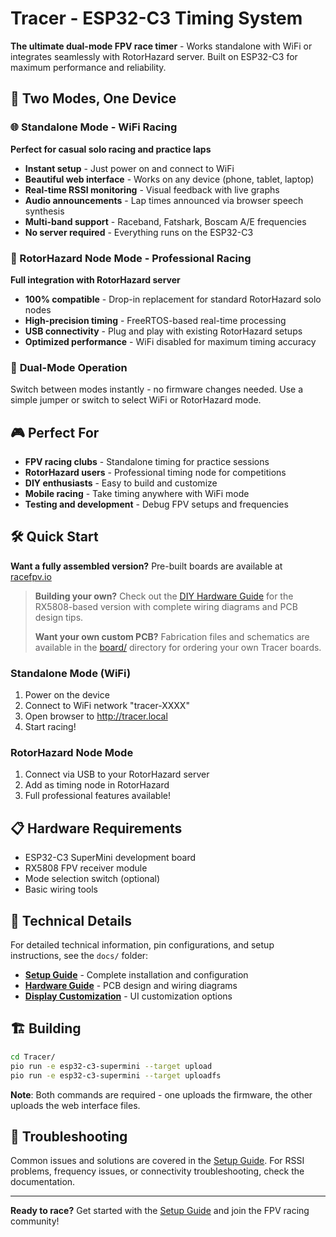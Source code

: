 # Tracer - ESP32-C3 Timing System

**The ultimate dual-mode FPV race timer** - Works standalone with WiFi or integrates seamlessly with RotorHazard server. Built on ESP32-C3 for maximum performance and reliability.

## 🏁 Two Modes, One Device

### 🌐 Standalone Mode - WiFi Racing
**Perfect for casual solo racing and practice laps**
- **Instant setup** - Just power on and connect to WiFi
- **Beautiful web interface** - Works on any device (phone, tablet, laptop)
- **Real-time RSSI monitoring** - Visual feedback with live graphs
- **Audio announcements** - Lap times announced via browser speech synthesis
- **Multi-band support** - Raceband, Fatshark, Boscam A/E frequencies
- **No server required** - Everything runs on the ESP32-C3


### 🔌 RotorHazard Node Mode - Professional Racing
**Full integration with RotorHazard server**
- **100% compatible** - Drop-in replacement for standard RotorHazard solo nodes
- **High-precision timing** - FreeRTOS-based real-time processing
- **USB connectivity** - Plug and play with existing RotorHazard setups
- **Optimized performance** - WiFi disabled for maximum timing accuracy

### 🎯 **Dual-Mode Operation**
Switch between modes instantly - no firmware changes needed. Use a simple jumper or switch to select WiFi or RotorHazard mode.

## 🎮 Perfect For

- **FPV racing clubs** - Standalone timing for practice sessions
- **RotorHazard users** - Professional timing node for competitions
- **DIY enthusiasts** - Easy to build and customize
- **Mobile racing** - Take timing anywhere with WiFi mode
- **Testing and development** - Debug FPV setups and frequencies

## 🛠️ Quick Start

**Want a fully assembled version?** Pre-built boards are available at [racefpv.io](https://racefpv.io)

> **Building your own?** Check out the [DIY Hardware Guide](docs/hardware.md) for the RX5808-based version with complete wiring diagrams and PCB design tips.
>
> **Want your own custom PCB?** Fabrication files and schematics are available in the [board/](board/) directory for ordering your own Tracer boards.

### Standalone Mode (WiFi)
1. Power on the device
2. Connect to WiFi network "tracer-XXXX"
3. Open browser to http://tracer.local
4. Start racing!

### RotorHazard Node Mode
1. Connect via USB to your RotorHazard server
2. Add as timing node in RotorHazard
3. Full professional features available!

## 📋 Hardware Requirements

- ESP32-C3 SuperMini development board
- RX5808 FPV receiver module  
- Mode selection switch (optional)
- Basic wiring tools

## 🔧 Technical Details

For detailed technical information, pin configurations, and setup instructions, see the `docs/` folder:

- **[Setup Guide](docs/setup.md)** - Complete installation and configuration
- **[Hardware Guide](docs/hardware.md)** - PCB design and wiring diagrams
- **[Display Customization](docs/display_customization.md)** - UI customization options

## 🏗️ Building

```bash
cd Tracer/
pio run -e esp32-c3-supermini --target upload
pio run -e esp32-c3-supermini --target uploadfs
```

**Note**: Both commands are required - one uploads the firmware, the other uploads the web interface files.

## 🐛 Troubleshooting

Common issues and solutions are covered in the [Setup Guide](docs/setup.md). For RSSI problems, frequency issues, or connectivity troubleshooting, check the documentation.

---

**Ready to race?** Get started with the [Setup Guide](docs/setup.md) and join the FPV racing community!


